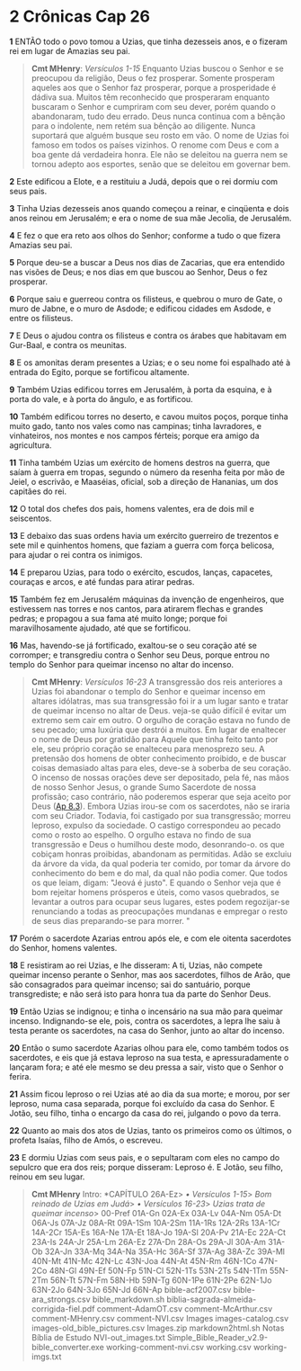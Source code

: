 # 2 Crônicas Cap 26

**1** 	ENTÃO todo o povo tomou a Uzias, que tinha dezesseis anos, e o fizeram rei em lugar de Amazias seu pai.

> **Cmt MHenry**: *Versículos 1-15* Enquanto Uzias buscou o Senhor e se preocupou da religião, Deus o fez prosperar. Somente prosperam aqueles aos que o Senhor faz prosperar, porque a prosperidade é dádiva sua. Muitos têm reconhecido que prosperaram enquanto buscaram o Senhor e cumpriram com seu dever, porém quando o abandonaram, tudo deu errado. Deus nunca continua com a bênção para o indolente, nem retém sua bênção ao diligente. Nunca suportará que alguém busque seu rosto em vão. O nome de Uzias foi famoso em todos os países vizinhos. O renome com Deus e com a boa gente dá verdadeira honra. Ele não se deleitou na guerra nem se tornou adepto aos esportes, senão que se deleitou em governar bem.

**2** 	Este edificou a Elote, e a restituiu a Judá, depois que o rei dormiu com seus pais.

**3** 	Tinha Uzias dezesseis anos quando começou a reinar, e cinqüenta e dois anos reinou em Jerusalém; e era o nome de sua mãe Jecolia, de Jerusalém.

**4** 	E fez o que era reto aos olhos do Senhor; conforme a tudo o que fizera Amazias seu pai.

**5** 	Porque deu-se a buscar a Deus nos dias de Zacarias, que era entendido nas visões de Deus; e nos dias em que buscou ao Senhor, Deus o fez prosperar.

**6** 	Porque saiu e guerreou contra os filisteus, e quebrou o muro de Gate, o muro de Jabne, e o muro de Asdode; e edificou cidades em Asdode, e entre os filisteus.

**7** 	E Deus o ajudou contra os filisteus e contra os árabes que habitavam em Gur-Baal, e contra os meunitas.

**8** 	E os amonitas deram presentes a Uzias; e o seu nome foi espalhado até à entrada do Egito, porque se fortificou altamente.

**9** 	Também Uzias edificou torres em Jerusalém, à porta da esquina, e à porta do vale, e à porta do ângulo, e as fortificou.

**10** 	Também edificou torres no deserto, e cavou muitos poços, porque tinha muito gado, tanto nos vales como nas campinas; tinha lavradores, e vinhateiros, nos montes e nos campos férteis; porque era amigo da agricultura.

**11** 	Tinha também Uzias um exército de homens destros na guerra, que saíam à guerra em tropas, segundo o número da resenha feita por mão de Jeiel, o escrivão, e Maaséias, oficial, sob a direção de Hananias, um dos capitães do rei.

**12** 	O total dos chefes dos pais, homens valentes, era de dois mil e seiscentos.

**13** 	E debaixo das suas ordens havia um exército guerreiro de trezentos e sete mil e quinhentos homens, que faziam a guerra com força belicosa, para ajudar o rei contra os inimigos.

**14** 	E preparou Uzias, para todo o exército, escudos, lanças, capacetes, couraças e arcos, e até fundas para atirar pedras.

**15** 	Também fez em Jerusalém máquinas da invenção de engenheiros, que estivessem nas torres e nos cantos, para atirarem flechas e grandes pedras; e propagou a sua fama até muito longe; porque foi maravilhosamente ajudado, até que se fortificou.

**16** 	Mas, havendo-se já fortificado, exaltou-se o seu coração até se corromper; e transgrediu contra o Senhor seu Deus, porque entrou no templo do Senhor para queimar incenso no altar do incenso.

> **Cmt MHenry**: *Versículos 16-23* A transgressão dos reis anteriores a Uzias foi abandonar o templo do Senhor e queimar incenso em altares idólatras, mas sua transgressão foi ir a um lugar santo e tratar de queimar incenso no altar de Deus. veja-se quão difícil é evitar um extremo sem cair em outro. O orgulho de coração estava no fundo de seu pecado; uma luxúria que destrói a muitos. Em lugar de enaltecer o nome de Deus por gratidão para Aquele que tinha feito tanto por ele, seu próprio coração se enalteceu para menosprezo seu. A pretensão dos homens de obter conhecimento proibido, e de buscar coisas demasiado altas para eles, deve-se à soberba de seu coração. O incenso de nossas orações deve ser depositado, pela fé, nas mãos de nosso Senhor Jesus, o grande Sumo Sacerdote de nossa profissão; caso contrário, não poderemos esperar que seja aceito por Deus ([Ap 8.3](../66N-Ap/08.md#3)). Embora Uzias irou-se com os sacerdotes, não se iraria com seu Criador. Todavia, foi castigado por sua transgressão; morreu leproso, expulso da sociedade. O castigo correspondeu ao pecado como o rosto ao espelho. O orgulho estava no findo de sua transgressão e Deus o humilhou deste modo, desonrando-o. os que cobiçam honras proibidas, abandonam as permitidas. Adão se excluiu da árvore da vida, da qual poderia ter comido, por tomar da árvore do conhecimento do bem e do mal, da qual não podia comer. Que todos os que leiam, digam: "Jeová é justo". E quando o Senhor veja que é bom rejeitar homens prósperos e úteis, como vasos quebrados, se levantar a outros para ocupar seus lugares, estes podem regozijar-se renunciando a todas as preocupações mundanas e empregar o resto de seus dias preparando-se para morrer. "

**17** 	Porém o sacerdote Azarias entrou após ele, e com ele oitenta sacerdotes do Senhor, homens valentes.

**18** 	E resistiram ao rei Uzias, e lhe disseram: A ti, Uzias, não compete queimar incenso perante o Senhor, mas aos sacerdotes, filhos de Arão, que são consagrados para queimar incenso; sai do santuário, porque transgrediste; e não será isto para honra tua da parte do Senhor Deus.

**19** 	Então Uzias se indignou; e tinha o incensário na sua mão para queimar incenso. Indignando-se ele, pois, contra os sacerdotes, a lepra lhe saiu à testa perante os sacerdotes, na casa do Senhor, junto ao altar do incenso.

**20** 	Então o sumo sacerdote Azarias olhou para ele, como também todos os sacerdotes, e eis que já estava leproso na sua testa, e apressuradamente o lançaram fora; e até ele mesmo se deu pressa a sair, visto que o Senhor o ferira.

**21** 	Assim ficou leproso o rei Uzias até ao dia da sua morte; e morou, por ser leproso, numa casa separada, porque foi excluído da casa do Senhor. E Jotão, seu filho, tinha o encargo da casa do rei, julgando o povo da terra.

**22** 	Quanto ao mais dos atos de Uzias, tanto os primeiros como os últimos, o profeta Isaías, filho de Amós, o escreveu.

**23** 	E dormiu Uzias com seus pais, e o sepultaram com eles no campo do sepulcro que era dos reis; porque disseram: Leproso é. E Jotão, seu filho, reinou em seu lugar.


> **Cmt MHenry** Intro: *CAPÍTULO 26A-Ez> *• Versículos 1-15*> *Bom reinado de Uzias em Judá*> *• Versículos 16-23*> *Uzias trata de queimar incenso*> 00-Pref 01A-Gn 02A-Ex 03A-Lv 04A-Nm 05A-Dt 06A-Js 07A-Jz 08A-Rt 09A-1Sm 10A-2Sm 11A-1Rs 12A-2Rs 13A-1Cr 14A-2Cr 15A-Es 16A-Ne 17A-Et 18A-Jo 19A-Sl 20A-Pv 21A-Ec 22A-Ct 23A-Is 24A-Jr 25A-Lm 26A-Ez 27A-Dn 28A-Os 29A-Jl 30A-Am 31A-Ob 32A-Jn 33A-Mq 34A-Na 35A-Hc 36A-Sf 37A-Ag 38A-Zc 39A-Ml 40N-Mt 41N-Mc 42N-Lc 43N-Joa 44N-At 45N-Rm 46N-1Co 47N-2Co 48N-Gl 49N-Ef 50N-Fp 51N-Cl 52N-1Ts 53N-2Ts 54N-1Tm 55N-2Tm 56N-Tt 57N-Fm 58N-Hb 59N-Tg 60N-1Pe 61N-2Pe 62N-1Jo 63N-2Jo 64N-3Jo 65N-Jd 66N-Ap bible-acf2007.csv bible-ara_strongs.csv bible_markdown.sh biblia-sagrada-almeida-corrigida-fiel.pdf comment-AdamOT.csv comment-McArthur.csv comment-MHenry.csv comment-NVI.csv Images images-catalog.csv images-old_bible_pictures.csv Images.zip markdown2html.sh Notas Bíblia de Estudo NVI-out_images.txt Simple_Bible_Reader_v2.9-bible_converter.exe working-comment-nvi.csv working.csv working-imgs.txt